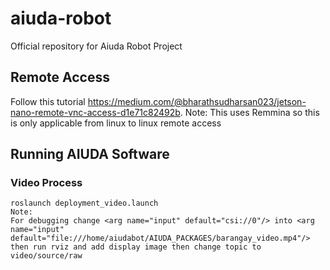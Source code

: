 # aiuda-robot
Official repository for Aiuda Robot Project

## Remote Access
Follow this tutorial https://medium.com/@bharathsudharsan023/jetson-nano-remote-vnc-access-d1e71c82492b.
Note: This uses Remmina so this is only applicable from linux to linux remote access

## Running AIUDA Software
### Video Process
```
roslaunch deployment_video.launch
Note: 
For debugging change <arg name="input" default="csi://0"/> into <arg name="input" default="file:///home/aiudabot/AIUDA_PACKAGES/barangay_video.mp4"/>
then run rviz and add display image then change topic to video/source/raw
```
